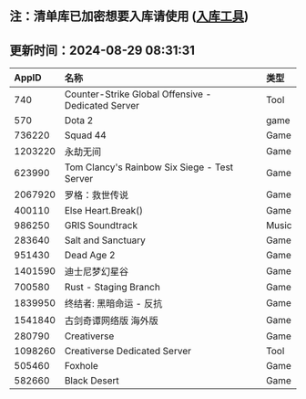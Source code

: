 ## 注：清单库已加密想要入库请使用 ([入库工具](https://github.com/BlankTMing/ManifestAutoUpdate/releases))

## 更新时间：2024-08-29 08:31:31
| AppID | 名称 | 类型  |
| :-------------------- | :----------------------------- | :----------- |
| 740 | Counter-Strike Global Offensive - Dedicated Server| Tool |
| 570 | Dota 2| game |
| 736220 | Squad 44| Game |
| 1203220 | 永劫无间| Game |
| 623990 | Tom Clancy's Rainbow Six Siege - Test Server| Game |
| 2067920 | 罗格：救世传说| Game |
| 400110 | Else Heart.Break()| Game |
| 986250 | GRIS Soundtrack| Music |
| 283640 | Salt and Sanctuary| Game |
| 951430 | Dead Age 2| Game |
| 1401590 | 迪士尼梦幻星谷| Game |
| 700580 | Rust - Staging Branch| Game |
| 1839950 | 终结者: 黑暗命运 - 反抗| Game |
| 1541840 | 古剑奇谭网络版 海外版| Game |
| 280790 | Creativerse| Game |
| 1098260 | Creativerse Dedicated Server| Tool |
| 505460 | Foxhole| Game |
| 582660 | Black Desert| Game |
